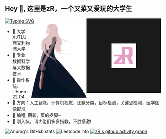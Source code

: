 ## Hey 👋, 这里是zR，一个又菜又爱玩的大学生
[![Typing SVG](https://readme-typing-svg.demolab.com?font=Fira+Code&pause=1000&color=F7B8E8&center=true&width=435&lines=%E6%AF%8F%E5%A4%A9%E8%BF%9B%E6%AD%A5%E4%B8%80%E7%82%B9%EF%BC%8C%E6%98%8E%E5%A4%A9%E4%BC%9A%E6%9B%B4%E5%A5%BD)](https://git.io/typing-svg)
<a>
  <img align="right" src="https://github.com/zRzRzRzRzRzRzR/zRzRzRzRzRzRzR/blob/main/Pic/logo2.png"  width="80" height="80" border="80"/>
</a>
<a>
  <img align="right" src="https://github.com/zRzRzRzRzRzRzR/zRzRzRzRzRzRzR/blob/main/Pic/1.png" width="180" height="240"  />
</a>
- :pencil: 大学: XJTLU 西交利物浦大学<br>
- :busts_in_silhouette: 专业: 数据科学与大数据技术<br>
- :penguin: 操作系统: Ubuntu 22.04<br>
- :diamond_shape_with_a_dot_inside: 方向：人工智能，计算机视觉，图像分类，目标检测，关键点检测，医学图像配准<br>
- :robot: 编程: 萌新，菜的抠脚~ <br>
- :wrench: 刚入坑，请大佬们多多指教，不胜感激! <br>

![Anurag's GitHub stats](https://github-readme-stats.vercel.app/api?username=zRzRzRzRzRzRzR&count_private=true&show_icons=true&theme=dark)
![Leetcode Info](https://stats.justsong.cn/api/leetcode?username=zRzRzRzRzRzRzR&cn=true&theme=dark)
[![zR's github activity graph](https://github-readme-activity-graph.cyclic.app/graph?username=zRzRzRzRzRzRzR&count_private=true&show_icons=true&theme=high-contrast)](https://github.com/ashutosh00710/github-readme-activity-graph)




